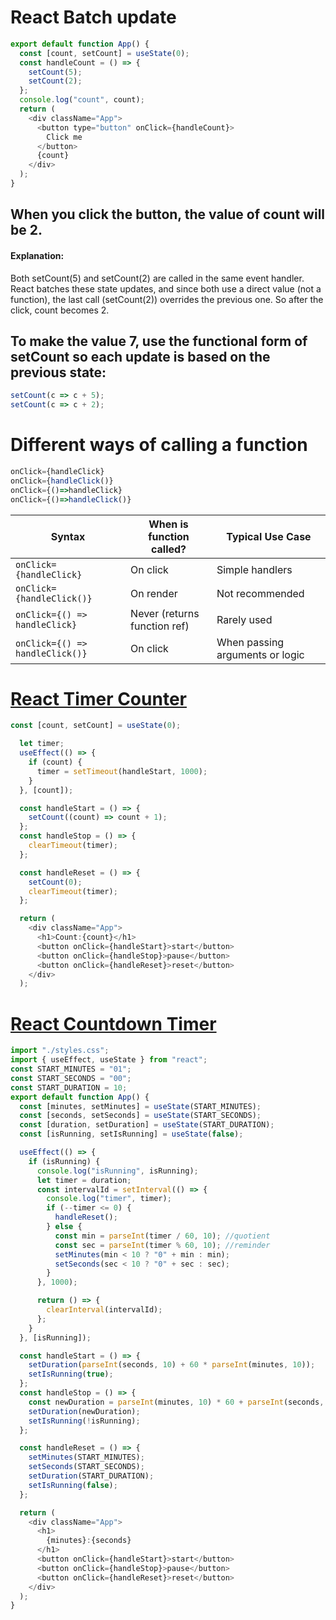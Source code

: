 # React Batch update
```js
export default function App() {
  const [count, setCount] = useState(0);
  const handleCount = () => {
    setCount(5);
    setCount(2);
  };
  console.log("count", count);
  return (
    <div className="App">
      <button type="button" onClick={handleCount}>
        Click me
      </button>
      {count}
    </div>
  );
}
```
## When you click the button, the value of count will be 2.

#### Explanation:
Both setCount(5) and setCount(2) are called in the same event handler. React batches these state updates, and since both use a direct value (not a function), the last call (setCount(2)) overrides the previous one. So after the click, count becomes 2.

## To make the value 7, use the functional form of setCount so each update is based on the previous state:
```js
setCount(c => c + 5);
setCount(c => c + 2);
```



# Different ways of calling a function

```js
onClick={handleClick}
onClick={handleClick()}
onClick={()=>handleClick}
onClick={()=>handleClick()}
```
| Syntax                        | When is function called?         | Typical Use Case                          |
|-------------------------------|----------------------------------|-------------------------------------------|
| `onClick={handleClick}`        | On click                         | Simple handlers                           |
| `onClick={handleClick()}`      | On render                        | Not recommended                           |
| `onClick={() => handleClick}`  | Never (returns function ref)     | Rarely used                               |
| `onClick={() => handleClick()}`| On click                         | When passing arguments or logic           |


# [React Timer Counter](https://github.com/shubham2811/TimerCounter)

```js
const [count, setCount] = useState(0);

  let timer;
  useEffect(() => {
    if (count) {
      timer = setTimeout(handleStart, 1000);
    }
  }, [count]);

  const handleStart = () => {
    setCount((count) => count + 1);
  };
  const handleStop = () => {
    clearTimeout(timer);
  };

  const handleReset = () => {
    setCount(0);
    clearTimeout(timer);
  };

  return (
    <div className="App">
      <h1>Count:{count}</h1>
      <button onClick={handleStart}>start</button>
      <button onClick={handleStop}>pause</button>
      <button onClick={handleReset}>reset</button>
    </div>
  );

```
# [React Countdown Timer](https://github.com/shubham2811/React-Countdown-Timer)
```js
import "./styles.css";
import { useEffect, useState } from "react";
const START_MINUTES = "01";
const START_SECONDS = "00";
const START_DURATION = 10;
export default function App() {
  const [minutes, setMinutes] = useState(START_MINUTES);
  const [seconds, setSeconds] = useState(START_SECONDS);
  const [duration, setDuration] = useState(START_DURATION);
  const [isRunning, setIsRunning] = useState(false);

  useEffect(() => {
    if (isRunning) {
      console.log("isRunning", isRunning);
      let timer = duration;
      const intervalId = setInterval(() => {
        console.log("timer", timer);
        if (--timer <= 0) {
          handleReset();
        } else {
          const min = parseInt(timer / 60, 10); //quotient
          const sec = parseInt(timer % 60, 10); //reminder
          setMinutes(min < 10 ? "0" + min : min);
          setSeconds(sec < 10 ? "0" + sec : sec);
        }
      }, 1000);

      return () => {
        clearInterval(intervalId);
      };
    }
  }, [isRunning]);

  const handleStart = () => {
    setDuration(parseInt(seconds, 10) + 60 * parseInt(minutes, 10));
    setIsRunning(true);
  };
  const handleStop = () => {
    const newDuration = parseInt(minutes, 10) * 60 + parseInt(seconds, 10);
    setDuration(newDuration);
    setIsRunning(!isRunning);
  };

  const handleReset = () => {
    setMinutes(START_MINUTES);
    setSeconds(START_SECONDS);
    setDuration(START_DURATION);
    setIsRunning(false);
  };

  return (
    <div className="App">
      <h1>
        {minutes}:{seconds}
      </h1>
      <button onClick={handleStart}>start</button>
      <button onClick={handleStop}>pause</button>
      <button onClick={handleReset}>reset</button>
    </div>
  );
}

```